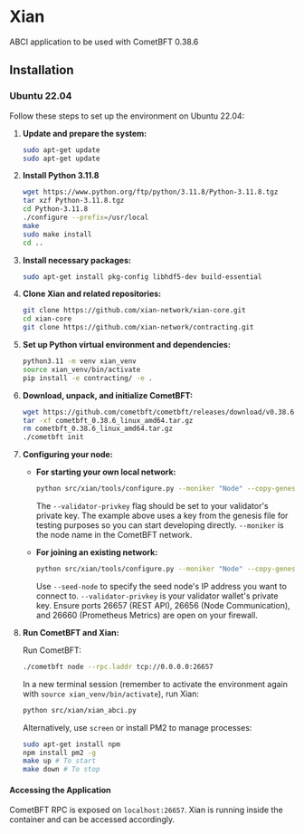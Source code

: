 # Xian

ABCI application to be used with CometBFT 0.38.6

## Installation

### Ubuntu 22.04

Follow these steps to set up the environment on Ubuntu 22.04:

1. **Update and prepare the system:**

   ```bash
   sudo apt-get update
   sudo apt-get update
   ```

2. **Install Python 3.11.8**

   ```bash
   wget https://www.python.org/ftp/python/3.11.8/Python-3.11.8.tgz
   tar xzf Python-3.11.8.tgz
   cd Python-3.11.8
   ./configure --prefix=/usr/local
   make
   sudo make install
   cd ..
   ```

4. **Install necessary packages:**

   ```bash
   sudo apt-get install pkg-config libhdf5-dev build-essential
   ```

5. **Clone Xian and related repositories:**

   ```bash
   git clone https://github.com/xian-network/xian-core.git
   cd xian-core
   git clone https://github.com/xian-network/contracting.git
   ```

6. **Set up Python virtual environment and dependencies:**

   ```bash
   python3.11 -m venv xian_venv
   source xian_venv/bin/activate
   pip install -e contracting/ -e .
   ```

7. **Download, unpack, and initialize CometBFT:**

   ```bash
   wget https://github.com/cometbft/cometbft/releases/download/v0.38.6/cometbft_0.38.6_linux_amd64.tar.gz
   tar -xf cometbft_0.38.6_linux_amd64.tar.gz
   rm cometbft_0.38.6_linux_amd64.tar.gz
   ./cometbft init
   ```

8. **Configuring your node:**

   - **For starting your own local network:**

     ```bash
     python src/xian/tools/configure.py --moniker "Node" --copy-genesis True --genesis-file-name genesis.json --validator-privkey "cd6cc45ffe7cebf09c6c6025575d50bb42c6c70c07e1dbc5150aaadc98705c2b"
     ```

     The `--validator-privkey` flag should be set to your validator's private key. The example above uses a key from the genesis file for testing purposes so you can start developing directly. `--moniker` is the node name in the CometBFT network.

   - **For joining an existing network:**

     ```bash
     python src/xian/tools/configure.py --moniker "Node" --copy-genesis True --genesis-file-name genesis-testnet.json --seed-node "91.108.112.184" --validator-privkey "ENTER YOUR WALLET PRIVATE KEY HERE"
     ```

     Use `--seed-node` to specify the seed node's IP address you want to connect to. `--validator-privkey` is your validator wallet's private key. Ensure ports 26657 (REST API), 26656 (Node Communication), and 26660 (Prometheus Metrics) are open on your firewall.

9. **Run CometBFT and Xian:**

   Run CometBFT:

   ```bash
   ./cometbft node --rpc.laddr tcp://0.0.0.0:26657
   ```

   In a new terminal session (remember to activate the environment again with `source xian_venv/bin/activate`), run Xian:

   ```bash
   python src/xian/xian_abci.py
   ```

   Alternatively, use `screen` or install PM2 to manage processes:

   ```bash
   sudo apt-get install npm
   npm install pm2 -g
   make up # To start
   make down # To stop
   ```
   
#### Accessing the Application

CometBFT RPC is exposed on `localhost:26657`.
Xian is running inside the container and can be accessed accordingly.
